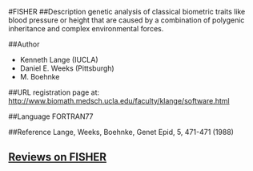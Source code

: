 #FISHER
##Description
genetic analysis of classical biometric traits like blood pressure or height that are caused by a combination of polygenic inheritance and complex environmental forces.

##Author
* Kenneth Lange (IUCLA)
* Daniel E. Weeks (Pittsburgh)
* M. Boehnke

##URL
registration page at: http://www.biomath.medsch.ucla.edu/faculty/klange/software.html

##Language
FORTRAN77

##Reference
Lange, Weeks, Boehnke, Genet Epid, 5, 471-471 (1988)


## [Reviews on FISHER](https://github.com/gaow/genetic-analysis-software/issues/131)
